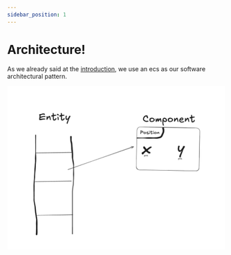 ```yaml
---
sidebar_position: 1
---
```


# Architecture!

As we already said at the [introduction](../intro.md), we use an ecs as our software architectural pattern.

![](./assets/entity.png)
